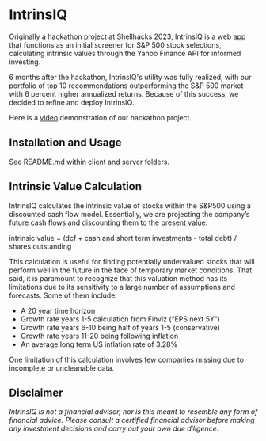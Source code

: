 # IntrinsIQ
Originally a hackathon project at Shellhacks 2023, IntrinsIQ is a web app that functions as an initial screener for
S&P 500 stock selections, calculating intrinsic values through the Yahoo Finance API for informed investing.

6 months after the hackathon, IntrinsIQ's utility was fully realized, with our portfolio of top 10 recommendations outperforming the S&P 500 market with 6 percent higher annualized returns. Because of this success, we decided to refine and deploy IntrinsIQ. 

Here is a [video](https://www.youtube.com/watch?v=M4zhRTAnLeE) demonstration of our hackathon project. 

## Installation and Usage
See README.md within client and server folders.

## Intrinsic Value Calculation
IntrinsIQ calculates the intrinsic value of stocks within the S&P500 using a discounted cash flow model. 
Essentially, we are projecting the company’s future cash flows and discounting them to the present value.

intrinsic value = (dcf + cash and short term investments - total debt) / shares outstanding

This calculation is useful for finding potentially undervalued stocks that will perform well in the future in the face of temporary market conditions. 
That said, it is paramount to recognize that this valuation method has its limitations due to its sensitivity to a large number of assumptions and forecasts. 
Some of them include:

- A 20 year time horizon
- Growth rate years 1-5 calculation from Finviz (“EPS next 5Y”)
- Growth rate years 6-10 being half of years 1-5 (conservative)
- Growth rate years 11-20 being following inflation
- An average long term US inflation rate of 3.28%

One limitation of this calculation involves few companies missing due to incomplete or uncleanable data. 

## Disclaimer
_IntrinsIQ is not a financial advisor, nor is this meant to resemble any form of financial advice. 
Please consult a certified financial advisor before making any investment decisions and carry out your own due diligence._
